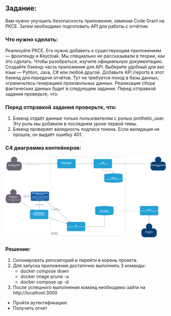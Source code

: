 ## Задание:
Вам нужно улучшить безопасность приложения, заменив Code Grant на PKCE. Затем необходимо подготовить API для работы с отчётом.

### Что нужно сделать:
Реализуйте PKCE. Его нужно добавить к существующим приложениям — фронтенду и Keycloak. Мы специально не рассказывали в теории, как это сделать. Чтобы разобраться, изучите официальную документацию.
Создайте бэкенд-часть приложения для API. Выберите удобный для вас язык — Pyhton, Java, C# или любой другой. Добавьте API /reports в этот бэкенд для передачи отчётов. Тут не требуется поход в базы данных, ограничьтесь генерацией произвольных данных. Реализация сбора фактических данных будет в следующем задании.
Перед отправкой задания проверьте, что:

### Перед отправкой задания проверьте, что:
1. Бэкенд отдаёт данные только пользователям с ролью prothetic_user. Эту роль мы добавили в последнем уроке первой темы.
2. Бэкенд проверяет валидность подписи токена. Если валидация не прошла, он выдаёт ошибку 401.

### C4 диаграмма контейнеров:
![C4_CONTAINERS.png](C4_CONTAINERS.png)


### Решение:
1. Склонировать репозиторий и перейти в корень проекта.
2. Для запуска приложения достаточно выполнить 3 команды:
    - docker compose down
    - docker image prune -a
    - docker compose up -d
3. После успешного выполнения команд необходимо зайти на http://localhost:3000
  - Пройти аутентификацию
  - Получить отчет